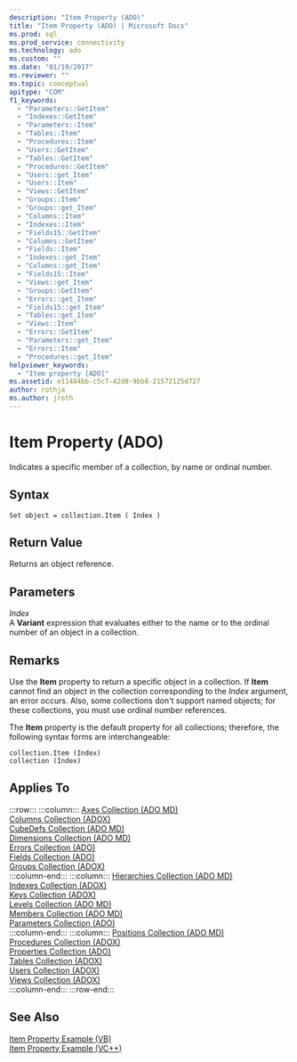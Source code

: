 ```yaml
---
description: "Item Property (ADO)"
title: "Item Property (ADO) | Microsoft Docs"
ms.prod: sql
ms.prod_service: connectivity
ms.technology: ado
ms.custom: ""
ms.date: "01/19/2017"
ms.reviewer: ""
ms.topic: conceptual
apitype: "COM"
f1_keywords: 
  - "Parameters::GetItem"
  - "Indexes::GetItem"
  - "Parameters::Item"
  - "Tables::Item"
  - "Procedures::Item"
  - "Users::GetItem"
  - "Tables::GetItem"
  - "Procedures::GetItem"
  - "Users::get_Item"
  - "Users::Item"
  - "Views::GetItem"
  - "Groups::Item"
  - "Groups::get_Item"
  - "Columns::Item"
  - "Indexes::Item"
  - "Fields15::GetItem"
  - "Columns::GetItem"
  - "Fields::Item"
  - "Indexes::get_Item"
  - "Columns::get_Item"
  - "Fields15::Item"
  - "Views::get_Item"
  - "Groups::GetItem"
  - "Errors::get_Item"
  - "Fields15::get_Item"
  - "Tables::get_Item"
  - "Views::Item"
  - "Errors::GetItem"
  - "Parameters::get_Item"
  - "Errors::Item"
  - "Procedures::get_Item"
helpviewer_keywords: 
  - "Item property [ADO]"
ms.assetid: e11484bb-c5c7-42d8-9bb8-21572125d727
author: rothja
ms.author: jroth
---
```

# Item Property (ADO)
Indicates a specific member of a collection, by name or ordinal number.  
  
## Syntax  
  
```  
Set object = collection.Item ( Index )  
```  
  
## Return Value  
 Returns an object reference.  
  
## Parameters  
 *Index*  
 A **Variant** expression that evaluates either to the name or to the ordinal number of an object in a collection.  
  
## Remarks  
 Use the **Item** property to return a specific object in a collection. If **Item** cannot find an object in the collection corresponding to the *Index* argument, an error occurs. Also, some collections don't support named objects; for these collections, you must use ordinal number references.  
  
 The **Item** property is the default property for all collections; therefore, the following syntax forms are interchangeable:  
  
```  
collection.Item (Index)  
collection (Index)  
```  
  
## Applies To  

:::row:::
    :::column:::
        [Axes Collection (ADO MD)](../ado-md-api/axes-collection-ado-md.md)  
        [Columns Collection (ADOX)](../adox-api/columns-collection-adox.md)  
        [CubeDefs Collection (ADO MD)](../ado-md-api/cubedefs-collection-ado-md.md)  
        [Dimensions Collection (ADO MD)](../ado-md-api/dimensions-collection-ado-md.md)  
        [Errors Collection (ADO)](./errors-collection-ado.md)  
        [Fields Collection (ADO)](./fields-collection-ado.md)  
        [Groups Collection (ADOX)](../adox-api/groups-collection-adox.md)  
    :::column-end:::
    :::column:::
        [Hierarchies Collection (ADO MD)](../ado-md-api/hierarchies-collection-ado-md.md)  
        [Indexes Collection (ADOX)](../adox-api/indexes-collection-adox.md)  
        [Keys Collection (ADOX)](../adox-api/keys-collection-adox.md)  
        [Levels Collection (ADO MD)](../ado-md-api/levels-collection-ado-md.md)  
        [Members Collection (ADO MD)](../ado-md-api/members-collection-ado-md.md)  
        [Parameters Collection (ADO)](./parameters-collection-ado.md)  
    :::column-end:::
    :::column:::
        [Positions Collection (ADO MD)](../ado-md-api/positions-collection-ado-md.md)  
        [Procedures Collection (ADOX)](../adox-api/procedures-collection-adox.md)  
        [Properties Collection (ADO)](./properties-collection-ado.md)  
        [Tables Collection (ADOX)](../adox-api/tables-collection-adox.md)  
        [Users Collection (ADOX)](../adox-api/users-collection-adox.md)  
        [Views Collection (ADOX)](../adox-api/views-collection-adox.md)  
    :::column-end:::
:::row-end:::

## See Also  
 [Item Property Example (VB)](./item-property-example-vb.md)   
 [Item Property Example (VC++)](./item-property-example-vc.md)
